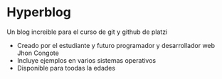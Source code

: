 # Hyperblog
Un blog increible para el curso de git y github de platzi

* Creado por el estudiante y futuro programador y desarrollador web Jhon Congote
* Incluye ejemplos en varios sistemas operativos
* Disponible para toodas la edades
